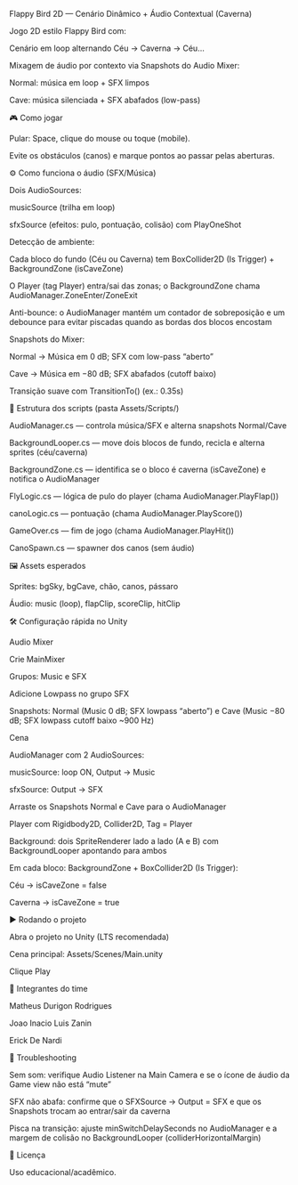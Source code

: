 Flappy Bird 2D — Cenário Dinâmico + Áudio Contextual (Caverna)

Jogo 2D estilo Flappy Bird com:

Cenário em loop alternando Céu → Caverna → Céu…

Mixagem de áudio por contexto via Snapshots do Audio Mixer:

Normal: música em loop + SFX limpos

Cave: música silenciada + SFX abafados (low-pass)

🎮 Como jogar

Pular: Space, clique do mouse ou toque (mobile).

Evite os obstáculos (canos) e marque pontos ao passar pelas aberturas.

⚙️ Como funciona o áudio (SFX/Música)

Dois AudioSources:

musicSource (trilha em loop)

sfxSource (efeitos: pulo, pontuação, colisão) com PlayOneShot

Detecção de ambiente:

Cada bloco do fundo (Céu ou Caverna) tem BoxCollider2D (Is Trigger) + BackgroundZone (isCaveZone)

O Player (tag Player) entra/sai das zonas; o BackgroundZone chama AudioManager.ZoneEnter/ZoneExit

Anti-bounce: o AudioManager mantém um contador de sobreposição e um debounce para evitar piscadas quando as bordas dos blocos encostam

Snapshots do Mixer:

Normal → Música em 0 dB; SFX com low-pass “aberto”

Cave → Música em −80 dB; SFX abafados (cutoff baixo)

Transição suave com TransitionTo() (ex.: 0.35s)

🧩 Estrutura dos scripts (pasta Assets/Scripts/)

AudioManager.cs — controla música/SFX e alterna snapshots Normal/Cave

BackgroundLooper.cs — move dois blocos de fundo, recicla e alterna sprites (céu/caverna)

BackgroundZone.cs — identifica se o bloco é caverna (isCaveZone) e notifica o AudioManager

FlyLogic.cs — lógica de pulo do player (chama AudioManager.PlayFlap())

canoLogic.cs — pontuação (chama AudioManager.PlayScore())

GameOver.cs — fim de jogo (chama AudioManager.PlayHit())

CanoSpawn.cs — spawner dos canos (sem áudio)

🖼️ Assets esperados

Sprites: bgSky, bgCave, chão, canos, pássaro

Áudio: music (loop), flapClip, scoreClip, hitClip

🛠️ Configuração rápida no Unity

Audio Mixer

Crie MainMixer

Grupos: Music e SFX

Adicione Lowpass no grupo SFX

Snapshots: Normal (Music 0 dB; SFX lowpass “aberto”) e Cave (Music −80 dB; SFX lowpass cutoff baixo ~900 Hz)

Cena

AudioManager com 2 AudioSources:

musicSource: loop ON, Output → Music

sfxSource: Output → SFX

Arraste os Snapshots Normal e Cave para o AudioManager

Player com Rigidbody2D, Collider2D, Tag = Player

Background: dois SpriteRenderer lado a lado (A e B) com BackgroundLooper apontando para ambos

Em cada bloco: BackgroundZone + BoxCollider2D (Is Trigger):

Céu → isCaveZone = false

Caverna → isCaveZone = true

▶️ Rodando o projeto

Abra o projeto no Unity (LTS recomendada)

Cena principal: Assets/Scenes/Main.unity

Clique Play

👥 Integrantes do time

Matheus Durigon Rodrigues

Joao Inacio Luis Zanin

Erick De Nardi

🔧 Troubleshooting

Sem som: verifique Audio Listener na Main Camera e se o ícone de áudio da Game view não está “mute”

SFX não abafa: confirme que o SFXSource → Output = SFX e que os Snapshots trocam ao entrar/sair da caverna

Pisca na transição: ajuste minSwitchDelaySeconds no AudioManager e a margem de colisão no BackgroundLooper (colliderHorizontalMargin)

📄 Licença

Uso educacional/acadêmico.
